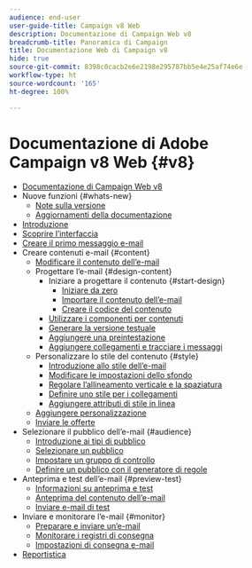 ```yaml
---
audience: end-user
user-guide-title: Campaign v8 Web
description: Documentazione di Campaign Web v8
breadcrumb-title: Panoramica di Campaign
title: Documentazione Web di Campaign v8
hide: true
source-git-commit: 8398c0cacb2e6e2198e295787bb5e4e25af74e6e
workflow-type: ht
source-wordcount: '165'
ht-degree: 100%

---
```



# Documentazione di Adobe Campaign v8 Web {#v8}

+ [Documentazione di Campaign Web v8](campaign-web-home.md)
+ Nuove funzioni {#whats-new}
   + [Note sulla versione](rn/release-notes.md)
   + [Aggiornamenti della documentazione](rn/documentation-updates.md)
+ [Introduzione](get-started/get-started.md)
+ [Scoprire l’interfaccia](get-started/user-interface.md)
+ [Creare il primo messaggio e-mail](email/create-email.md)
+ Creare contenuti e-mail {#content}
   + [Modificare il contenuto dell’e-mail](content/edit-content.md)
   + Progettare l’e-mail {#design-content}
      + Iniziare a progettare il contenuto {#start-design}
         + [Iniziare da zero ](content/create-email-content.md)
         + [Importare il contenuto dell’e-mail](content/existing-content.md)
         + [Creare il codice del contenuto](content/code-content.md)
      + [Utilizzare i componenti per contenuti](content/content-components.md)
      + [Generare la versione testuale](content/text-version-email.md)
      + [Aggiungere una preintestazione](content/preheader.md)
      + [Aggiungere collegamenti e tracciare i messaggi](content/message-tracking.md)
   + Personalizzare lo stile del contenuto {#style}
      + [Introduzione allo stile dell’e-mail](content/get-started-email-style.md)
      + [Modificare le impostazioni dello sfondo](content/backgrounds.md)
      + [Regolare l’allineamento verticale e la spaziatura](content/alignment-and-padding.md)
      + [Definire uno stile per i collegamenti](content/styling-links.md)
      + [Aggiungere attributi di stile in linea](content/inline-styling.md)
   + [Aggiungere personalizzazione](personalization/personalize.md)
   + [Inviare le offerte](content/offers.md)
+ Selezionare il pubblico dell’e-mail {#audience}
   + [Introduzione ai tipi di pubblico](audience/about-audiences.md)
   + [Selezionare un pubblico](audience/add-audience.md)
   + [Impostare un gruppo di controllo](audience/control-group.md)
   + [Definire un pubblico con il generatore di regole](audience/segment-builder.md)
+ Anteprima e test dell’e-mail {#preview-test}
   + [Informazioni su anteprima e test](preview-test/preview-test.md)
   + [Anteprima del contenuto dell’e-mail](preview-test/preview-content.md)
   + [Inviare e-mail di test](preview-test/proofs.md)
+ Inviare e monitorare l’e-mail {#monitor}
   + [Preparare e inviare un’e-mail](monitor/prepare-send.md)
   + [Monitorare i registri di consegna](monitor/delivery-logs.md)
   + [Impostazioni di consegna e-mail](advanced-settings/delivery-settings.md)
+ [Reportistica](reporting/reports.md)
